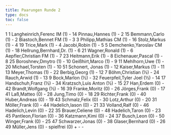 ```yaml
---
title: Paarungen Runde 2
type: docs
toc: false
---
```


<runde>
1	1	Langheinrich,Ferenc	IM	(1)	-	14	Pinnau,Hannes		(1)		-		 
2	15	Bemmann,Carlo		(1)	-	2	Biastoch,Bennet	FM	(1)		-		 
3	3	Philipp,Mathias	CM	(1)	-	16	Stolz,Markus		(1)		-		 
4	19	Trice,Mark		(1)	-	4	Jacobi,Robin		(1)		-		 
5	5	Demchenko,Yaroslav	CM	(1)	-	18	Hellrung,Bernhard,Dr.		(1)		-		 
6	21	Wagner,Ronald		(1)	-	6	Aepfler,Christian	FM	(1)		-		 
7	23	Heitmann,Erik		(1)	-	8	Eichenauer,Pascal		(1)		-		 
8	25	Boroshnev,Dmytro		(1)	-	10	Geißhirt,Marco		(1)		-		 
9	11	Mehlhorn,Uwe		(1)	-	20	Michael,Torsten		(1)		-		 
10	51	Schonert, Jonas		(1)	-	12	Kaiser,Markus		(1)		-		 
11	13	Meyer,Thomas		(1)	-	22	Berbig,Georg		(1)		-		 
12	7	Böhm,Christian		(½)	-	24	Rauch,Arwid		(1)		-		 
13	9	Bock,Marlon		(½)	-	32	Feuerpfeil,Tyler Joel		(½)		-		 
14	17	Handschuh,Franz		(½)	-	34	Kratzsch,Luis Anton		(½)		-		 
15	27	Han,Erdem		(0)	-	42	Brandt,Wolfgang		(½)		-		 
16	39	Franke,Moritz		(0)	-	26	Jörges,Frank		(0)		-		 
17	41	Laß,Matteo		(0)	-	28	Jung,Timo		(0)		-		 
18	29	Richter,Frank		(0)	-	40	Huber,Andreas		(0)		-		 
19	43	Schmalz,Felix		(0)	-	30	Lotz,Arthur		(0)		-		 
20	31	Möller,Frank		(0)	-	44	Hadelich,Iason		(0)		-		 
21	33	Volland,Ralf		(0)	-	46	Hadelich,Levin		(0)		-		 
22	35	Brauer,Celiene		(0)	-	48	Hadelich,Taron		(0)		-		 
23	45	Pantleon,Florian		(0)	-	36	Katzmann,Kimi		(0)		-		 
24	37	Busch,Leon		(0)	-	50	Winger,Frank		(0)		-		 
25	47	Schwarzer,Jonas		(0)	-	38	Glaser,Bernhard		(0)		-		 
26	49	Müller,Jens		(0)	-		spielfrei		(0)	+	-	-	 
</runde>